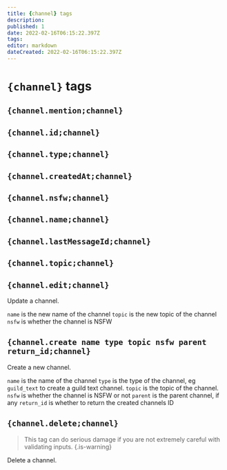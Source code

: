 ```yaml
---
title: {channel} tags
description: 
published: 1
date: 2022-02-16T06:15:22.397Z
tags: 
editor: markdown
dateCreated: 2022-02-16T06:15:22.397Z
---
```


# `{channel}` tags

## `{channel.mention;channel}`

## `{channel.id;channel}`

## `{channel.type;channel}`

## `{channel.createdAt;channel}`

## `{channel.nsfw;channel}`

## `{channel.name;channel}`

## `{channel.lastMessageId;channel}`

## `{channel.topic;channel}`

## `{channel.edit;channel}`

Update a channel.

`name` is the new name of the channel
`topic` is the new topic of the channel
`nsfw` is whether the channel is NSFW

## `{channel.create name type topic nsfw parent return_id;channel}`

Create a new channel. 

`name` is the name of the channel
`type` is the type of the channel, eg `guild_text` to create a guild text channel.
`topic` is the topic of the channel.
`nsfw` is whether the channel is NSFW or not
`parent` is the parent channel, if any
`return_id` is whether to return the created channels ID

## `{channel.delete;channel}`

> This tag can do serious damage if you are not extremely careful with validating inputs. {.is-warning}

Delete a channel.
